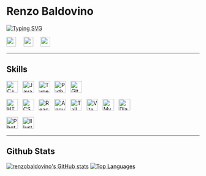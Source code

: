 # **Renzo Baldovino**

<p align="left">
<a href="https://git.io/typing-svg"><img src="https://readme-typing-svg.demolab.com?font=Montserrat&size=15&pause=1000&color=E8B867&vCenter=true&width=435&height=15&lines=Computer+Science+Student;Front-end+Developer;Creative+Web+Designer" alt="Typing SVG" /></a>
</p>

<p align="left">
<a href="https://www.facebook.com/renzo.baldovino" target="_blank" rel="noreferrer"><img src="https://raw.githubusercontent.com/danielcranney/readme-generator/main/public/icons/socials/facebook.svg" width="25" height="25" /></a> &nbsp; &nbsp;
<a href="https://www.linkedin.com/in/joseph-renzo-baldovino-6b9178267" target="_blank" rel="noreferrer"><img src="https://raw.githubusercontent.com/danielcranney/readme-generator/main/public/icons/socials/linkedin.svg" width="25" height="25" /></a> &nbsp; &nbsp;
<a href="https://www.github.com/renzobaldovino" target="_blank" rel="noreferrer"><img src="https://raw.githubusercontent.com/danielcranney/readme-generator/main/public/icons/socials/github-dark.svg" width="25" height="25" /></a> &nbsp; &nbsp;
</p>

---

## **Skills**

<p align="left">
<a href="https://docs.microsoft.com/en-us/cpp/?view=msvc-170" target="_blank" rel="noreferrer"><img src="https://raw.githubusercontent.com/danielcranney/readme-generator/main/public/icons/skills/cplusplus-colored.svg" width="30" height="30" alt="C++" /></a> &nbsp;
<a href="https://developer.mozilla.org/en-US/docs/Web/JavaScript" target="_blank" rel="noreferrer"><img src="https://raw.githubusercontent.com/danielcranney/readme-generator/main/public/icons/skills/javascript-colored.svg" width="30" height="30" alt="JavaScript" /></a> &nbsp;
<a href="https://www.typescriptlang.org/" target="_blank" rel="noreferrer"><img src="https://raw.githubusercontent.com/danielcranney/readme-generator/main/public/icons/skills/typescript-colored.svg" width="30" height="30" alt="TypeScript" /></a> &nbsp;
<a href="https://www.python.org/" target="_blank" rel="noreferrer"><img src="https://raw.githubusercontent.com/danielcranney/readme-generator/main/public/icons/skills/python-colored.svg" width="30" height="30" alt="Python" /></a> &nbsp;
<a href="https://git-scm.com/" target="_blank" rel="noreferrer"><img src="https://raw.githubusercontent.com/danielcranney/readme-generator/main/public/icons/skills/git-colored.svg" width="30" height="30" alt="Git" /></a> &nbsp;

<a href="https://developer.mozilla.org/en-US/docs/Glossary/HTML5" target="_blank" rel="noreferrer"><img src="https://raw.githubusercontent.com/danielcranney/readme-generator/main/public/icons/skills/html5-colored.svg" width="30" height="30" alt="HTML5" /></a> &nbsp;
<a href="https://www.w3.org/TR/CSS/#css" target="_blank" rel="noreferrer"><img src="https://raw.githubusercontent.com/danielcranney/readme-generator/main/public/icons/skills/css3-colored.svg" width="30" height="30" alt="CSS3" /></a> &nbsp;
<a href="https://reactjs.org/" target="_blank" rel="noreferrer"><img src="https://raw.githubusercontent.com/danielcranney/readme-generator/main/public/icons/skills/react-colored.svg" width="30" height="30" alt="React" /></a> &nbsp;
<a href="https://angular.io/" target="_blank" rel="noreferrer"><img src="https://raw.githubusercontent.com/danielcranney/readme-generator/main/public/icons/skills/angularjs-colored.svg" width="30" height="30" alt="Angular" /></a> &nbsp;
<a href="https://tailwindcss.com/" target="_blank" rel="noreferrer"><img src="https://raw.githubusercontent.com/danielcranney/readme-generator/main/public/icons/skills/tailwindcss-colored.svg" width="30" height="30" alt="TailwindCSS" /></a> &nbsp;
<a href="https://vitejs.dev/" target="_blank" rel="noreferrer"><img src="https://raw.githubusercontent.com/danielcranney/readme-generator/main/public/icons/skills/vite-colored.svg" width="30" height="30" alt="Vite" /></a> &nbsp;
<a href="https://www.mysql.com/" target="_blank" rel="noreferrer"><img src="https://raw.githubusercontent.com/danielcranney/readme-generator/main/public/icons/skills/mysql-colored.svg" width="30" height="30" alt="MySQL" /></a> &nbsp;
<a href="https://www.djangoproject.com/" target="_blank" rel="noreferrer"><img src="https://raw.githubusercontent.com/danielcranney/readme-generator/main/public/icons/skills/django-colored-dark.svg" width="30" height="30" alt="Django" /></a> &nbsp;

<a href="https://www.adobe.com/uk/products/photoshop.html" target="_blank" rel="noreferrer"><img src="https://raw.githubusercontent.com/danielcranney/readme-generator/main/public/icons/skills/photoshop-colored-dark.svg" width="30" height="30" alt="Photoshop" /></a> &nbsp;
<a href="adobe.com/uk/products/illustrator.html" target="_blank" rel="noreferrer"><img src="https://raw.githubusercontent.com/danielcranney/readme-generator/main/public/icons/skills/illustrator-colored-dark.svg" width="30" height="30" alt="Illustrator" /></a> &nbsp;

</p>


---

## **Github Stats**

<a href="http://www.github.com/renzobaldovino"><img src="https://github-readme-stats.vercel.app/api?username=renzobaldovino&show_icons=true&hide=&count_private=true&title_color=E8B867&text_color=ffffff&icon_color=0891b2&bg_color=1c1917&hide_border=true&show_icons=true" alt="renzobaldovino's GitHub stats" /></a>
<a href="https://github.com/renzobaldovino" align="left"><img src="https://github-readme-stats.vercel.app/api/top-langs/?username=renzobaldovino&langs_count=10&title_color=E8B867&text_color=ffffff&icon_color=0891b2&bg_color=1c1917&hide_border=true&locale=en&custom_title=Top%20%Languages" alt="Top Languages" /></a>
